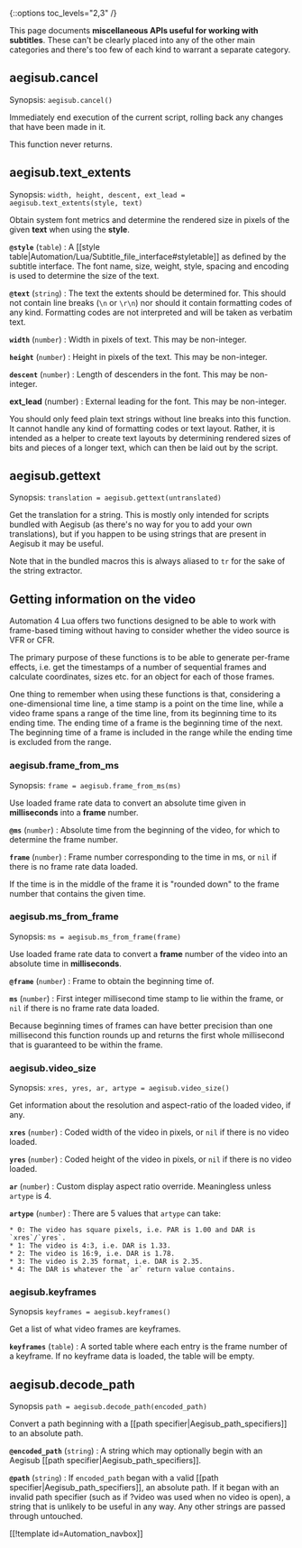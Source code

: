 {::options toc_levels="2,3" /}

This page documents **miscellaneous APIs useful for working with
subtitles**. These can't be clearly placed into any of the other main
categories and there's too few of each kind to warrant a separate category.

## aegisub.cancel ##
Synopsis: `aegisub.cancel()`

Immediately end execution of the current script, rolling back any changes
that have been made in it.

This function never returns.

## aegisub.text_extents ##
Synopsis: `width, height, descent, ext_lead = aegisub.text_extents(style, text)`

Obtain system font metrics and determine the rendered size in pixels of the
given **text** when using the **style**.

**`@style`** (`table`)
:   A [[style
    table|Automation/Lua/Subtitle_file_interface#styletable]] as defined by
    the subtitle interface. The font name, size, weight, style, spacing and
    encoding is used to determine the size of the text.

**`@text`** (`string`)
:   The text the extents should be determined for. This
    should not contain line breaks (`\n` or `\r\n`) nor should it contain
    formatting codes of any kind. Formatting codes are not interpreted and
    will be taken as verbatim text.

**`width`** (`number`)
:   Width in pixels of text. This may be non-integer.

**`height`** (`number`)
:   Height in pixels of the text. This may be non-integer.

**`descent`** (`number`)
:   Length of descenders in the font. This may be
    non-integer.

**ext_lead** (number)
:   External leading for the font. This may be non-integer.

You should only feed plain text strings without line breaks into this
function. It cannot handle any kind of formatting codes or text layout.
Rather, it is intended as a helper to create text layouts by determining
rendered sizes of bits and pieces of a longer text, which can then be
laid out by the script.

## aegisub.gettext ##
Synopsis: `translation = aegisub.gettext(untranslated)`

Get the translation for a string. This is mostly only intended for scripts
bundled with Aegisub (as there's no way for you to add your own
translations), but if you happen to be using strings that are present in
Aegisub it may be useful.

Note that in the bundled macros this is always aliased to `tr` for the sake
of the string extractor.

## Getting information on the video  ##
Automation 4 Lua offers two functions designed to be able to work with
frame-based timing without having to consider whether the video source is
VFR or CFR.

The primary purpose of these functions is to be able to generate per-frame
effects, i.e. get the timestamps of a number of sequential frames and
calculate coordinates, sizes etc. for an object for each of those frames.

One thing to remember when using these functions is that, considering a
one-dimensional time line, a time stamp is a point on the time line, while
a video frame spans a range of the time line, from its beginning time to
its ending time. The ending time of a frame is the beginning time of the
next. The beginning time of a frame is included in the range while the
ending time is excluded from the range.

### aegisub.frame_from_ms  ###
Synopsis: `frame = aegisub.frame_from_ms(ms)`

Use loaded frame rate data to convert an absolute time given in
**milliseconds** into a **frame** number.

**`@ms`** (`number`)
:   Absolute time from the beginning of the video, for
    which to determine the frame number.

**`frame`** (`number`)
:   Frame number corresponding to the time in ms, or `nil` if there is no
    frame rate data loaded.

If the time is in the middle of the frame it is "rounded down" to the frame
number that contains the given time.

### aegisub.ms_from_frame  ###
Synopsis: `ms = aegisub.ms_from_frame(frame)`

Use loaded frame rate data to convert a **frame** number of the video into
an absolute time in **milliseconds**.

**`@frame`** (`number`)
:   Frame to obtain the beginning time of.

**`ms`** (`number`)
:   First integer millisecond time stamp to lie within the frame, or `nil` if
    there is no frame rate data loaded.

Because beginning times of frames can have better precision than one
millisecond this function rounds up and returns the first whole millisecond
that is guaranteed to be within the frame.

### aegisub.video_size  ###
Synopsis: `xres, yres, ar, artype = aegisub.video_size()`

Get information about the resolution and aspect-ratio of the loaded video,
if any.

**`xres`** (`number`)
:   Coded width of the video in pixels, or `nil` if there is no video loaded.

**`yres`** (`number`)
:   Coded height of the video in pixels, or `nil` if there is no video loaded.

**`ar`** (`number`)
:   Custom display aspect ratio override. Meaningless unless `artype` is 4.

**`artype`** (`number`)
:   There are 5 values that `artype` can take:

    * 0: The video has square pixels, i.e. PAR is 1.00 and DAR is `xres`/`yres`.
    * 1: The video is 4:3, i.e. DAR is 1.33.
    * 2: The video is 16:9, i.e. DAR is 1.78.
    * 3: The video is 2.35 format, i.e. DAR is 2.35.
    * 4: The DAR is whatever the `ar` return value contains.

### aegisub.keyframes ###
Synopsis `keyframes = aegisub.keyframes()`

Get a list of what video frames are keyframes.

**`keyframes`** (`table`)
:   A sorted table where each entry is the frame number of a keyframe. If
    no keyframe data is loaded, the table will be empty.

## aegisub.decode_path ##
Synopsis `path = aegisub.decode_path(encoded_path)`

Convert a path beginning with a [[path specifier|Aegisub_path_specifiers]]
to an absolute path.

**`@encoded_path`** (`string`)
:   A string which may optionally begin with an Aegisub [[path specifier|Aegisub_path_specifiers]].

**`@path`** (`string`)
:   If `encoded_path` began with a valid [[path
    specifier|Aegisub_path_specifiers]], an absolute path. If it began with an
    invalid path specifier (such as if ?video was used when no video is open),
    a string that is unlikely to be useful in any way. Any other strings are
    passed through untouched.

[[!template id=Automation_navbox]]
